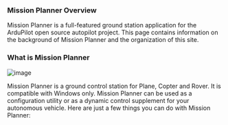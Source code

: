 ### Mission Planner Overview

Mission Planner is a full-featured ground station application for the ArduPilot open source autopilot project. This page contains information on the background of Mission Planner and the organization of this site.
### What is Mission Planner

![image](https://github.com/user-attachments/assets/67765632-ea07-439c-9b1b-18b7c784d212)

Mission Planner is a ground control station for Plane, Copter and Rover. It is compatible with Windows only. Mission Planner can be used as a configuration utility or as a dynamic control supplement for your autonomous vehicle. Here are just a few things you can do with Mission Planner:
